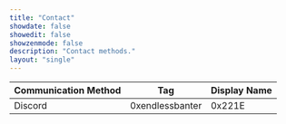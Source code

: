 ```yaml
---
title: "Contact"
showdate: false
showedit: false
showzenmode: false
description: "Contact methods."
layout: "single"
---
```


|Communication Method| Tag| Display Name|
|---|---|---|
|Discord| 0xendlessbanter|0x221E|

